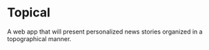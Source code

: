 # Topical
A web app that will present personalized news stories organized in a topographical manner.
